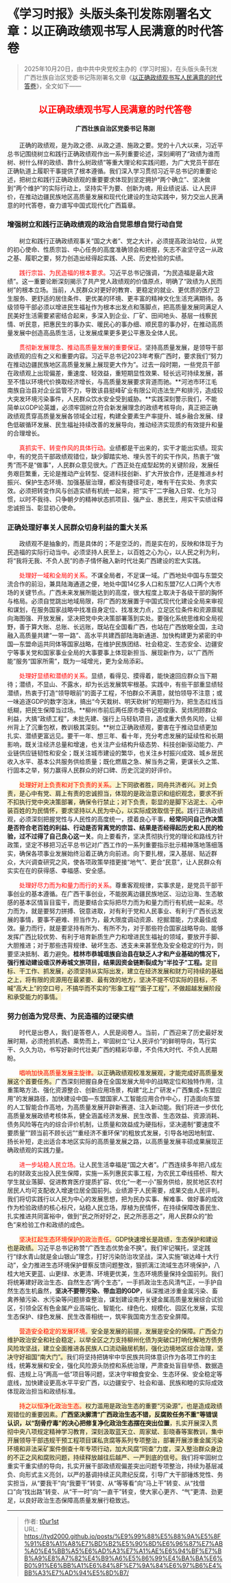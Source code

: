 # 《学习时报》头版头条刊发陈刚署名文章：以正确政绩观书写人民满意的时代答卷


> 2025年10月20日，由中共中央党校主办的《学习时报》，在头版头条刊发广西壮族自治区党委书记陈刚署名文章《[以正确政绩观书写人民满意的时代答卷](https://paper.studytimes.cn/cntheory/2025-10/20/content_9954259.html)》，全文如下——

<h2 style="text-align: center;"><font color="#ff0000">以正确政绩观书写人民满意的时代答卷</font></h2>

<h4 style="text-align: center;">广西壮族自治区党委书记 陈刚</h4>

  正确的政绩观，是为政之德、从政之道、施政之要。党的十八大以来，习近平总书记围绕树立和践行正确政绩观作出一系列重要论述，深刻阐明了“政绩为谁而树、树什么样的政绩、靠什么树政绩”等重大理论和实践问题，为广大党员干部在正确轨道上履职干事提供了根本遵循。我们深入学习贯彻习近平总书记的重要论述，把树立和践行正确政绩观的重要要求体现到坚定拥护“两个确立”、坚决做到“两个维护”的实际行动上，坚持实干为要、创新为魂，用业绩说话、让人民评价，在推动边疆民族地区高质量发展和现代化建设的生动实践中，努力交出人民满意的时代答卷，奋力谱写中国式现代化广西篇章。

### 增强树立和践行正确政绩观的政治自觉思想自觉行动自觉

  树立和践行正确政绩观事关“国之大者”、党之大计，必须提高政治站位，从党的初心使命、性质宗旨、中心任务的高度准确领会和把握，矢志不渝坚守这一从政之基、履职之要，努力创造出经得起实践、人民、历史检验的实绩。

  <font color="#ff0000">践行宗旨、为民造福的根本要求。</font>习近平总书记强调，“为民造福是最大政绩”。这一重要论断深刻揭示了共产党人政绩观的价值原点，明确了“政绩为人民而树”的根本立场。当前，人民群众对更好的教育、更稳定的就业、更优质的医疗卫生服务、更舒适的居住条件、更优美的环境、更丰富的精神文化生活充满期待。各级领导干部必须以增进民生福祉作为根本出发点和落脚点，把高质量发展同满足人民美好生活需要紧密结合起来，多深入到企业、厂矿、田间地头、基层一线察民情、听民意，把惠民生的事办实、暖民心的事办细、顺民意的事办好，在推动高质量发展中创造高品质生活，让发展成果更多更公平惠及全体人民。

  <font color="#ff0000">贯彻新发展理念、推动高质量发展的重要保证。</font>坚持高质量发展，是领导干部政绩观的应有之义和重要内容。习近平总书记2023年考察广西时，要求我们“努力在推动边疆民族地区高质量发展上展现更大作为”。过去一段时期，一些党员干部在政绩观上出现偏差，重速度、轻效益，重短期显性效果、轻长远可持续发展，甚至不惜以环境代价换取经济增长，与高质量发展要求背道而驰。**河池市环江毛南族自治县对企业监管不力，导致该县挺峰矿业有限公司违法生产和排污，造成较大突发环境污染事件，人民群众饮水安全受到威胁。**实践深刻警示我们，不能简单以GDP论英雄，必须牢固树立符合新发展理念的政绩考核导向，真正把正确政绩观贯穿高质量发展各领域全过程，构建全要素生产率提升、城乡融合发展、绿色低碳循环发展、民生福祉持续改善的发展导向，推动经济实现质的有效提升和量的合理增长。

  <font color="#ff0000">真抓实干、转变作风的具体行动。</font>业绩都是干出来的，实干才能出实绩。现实中，有的党员干部政绩观错位，缺少脚踏实地、埋头苦干的实干作风，热衷于“做秀”而不是“做事”，人民群众意见很大。广西正处在成型起势的关键阶段，发展任务艰巨繁重，无论是推动产业转型、促进科技创新、扩大开放合作，还是推进乡村振兴、保护生态环境、加强基层治理，都没有捷径可走，唯有干在实处、务求实效。必须把转变作风与创造实绩有机统一起来，把“实干”二字融入日常、化为习惯，以时不我待、只争朝夕的精神状态抓项目、强产业、惠民生，用实干实绩诠释忠诚担当、彰显初心使命。

### 正确处理好事关人民群众切身利益的重大关系

  政绩观不是抽象的，而是具体的；不是空泛的，而是实在的，反映和体现于为民造福的实际行动当中。必须坚持人民至上，以百姓之心为心，以人民之利为利，将“我将无我、不负人民”的赤子情怀融入新时代壮美广西建设的宏大实践。

  <font color="#ff0000">处理好一域和全局的关系。</font>不谋全局者，不足谋一域。广西地处中国与东盟交流合作的前沿，兼具陆海通道之便，地处中国14亿多人口和东盟7亿人口两个大市场的关键节点。广西未来发展所能达到的高度，很大程度上取决于各级干部的胸怀与格局。必须自觉跳出地域局限，将广西的发展置于中国式现代化建设全局来审视和谋划，在服务国家战略中找准自身定位、找准发力点，立足区位条件和资源禀赋向海图强、开放发展，坚决把党中央决策部署落到实处。要强化系统思维和全局视野，善于算大账、总账、长远账，既站在全国看广西，也站在广西放眼全国，主动融入高质量共建“一带一路”、高水平共建西部陆海新通道、加快构建更为紧密的中国—东盟命运共同体等国家战略，在维护民族团结、社会稳定、生态安全、边疆安宁等事关党和国家事业全局的大事要事上体现新担当、展现新作为，以“广西所能”服务“国家所需”，既为一域增光，更为全局添彩。

  <font color="#ff0000">处理好显绩和潜绩的关系。</font>显绩，看得见、摸得着，能快速回应群众当下期待；潜绩，不显山、不露水，却为长远发展筑牢根基。实践中，有些干部重显绩轻潜绩，热衷于打造“领导眼前”的面子工程，不怕群众不满意，就怕领导不注意；或一味追逐GDP的数字泡沫，搞出“今天栽树、明天砍树”的短期行为，把生态红线当纸糊，把民生保障当过场。**柳州市前后两任原市委书记郑俊康、吴炜罔顾群众利益，大搞“政绩工程”，未批先建、强行上马轻轨项目，造成重大债务风险，让柳州背上了沉重包袱，教训极其深刻。**树立正确政绩观，要害在于推动显绩更加扎实、潜绩更富远见。要干一年、想三年、看十年，充分考虑发展的延续性和长期影响，既关注经济总量和增速，也关注产业结构升级态势、科技创新驱动能力、产业链供应链韧性和安全；既关注城市建设的繁华，也关注乡村振兴成效、城乡居民收入水平、基本公共服务供给质量；既化燃眉之急、解当务之需，更谋长久之策、行固本之举，努力赢得人民群众的好口碑、历史沉淀的好评价。

  <span style="background:rgba(240, 200, 0, 0.2)"><font color="#ff0000">处理好对上负责和对下负责的关系。</font>上下同欲者胜，同舟共济者兴。对上负责，是心中有党、肩上有责的忠诚担当，体现的是政治意识和组织观念，要求不折不扣执行党中央决策部署，确保令行禁止；对下负责，彰显的是脚下沾泥土、心中装百姓的为民情怀，要求坚持以人民为中心，以实际成效取信于民。</span>践行正确政绩观，必须深刻把握党性与人民性的高度统一，摸着良心干事，**经常问问自己作决策是否符合老百姓的利益、行动是否背离党的宗旨、结果是否经得起历史和人民的检验，过不过得了自己良心这一关**。向上要看齐，坚决贯彻执行党的理论和路线方针政策，坚定不移把习近平总书记对广西工作的一系列重要指示批示精神落地落细落实，确保各项事业发展始终沿着正确方向前进。向下要扎根，深入基层、贴近群众，大兴调查研究之风，使各项政策举措更接“地气”、更合“民意”，让人民群众有实实在在的获得感、幸福感、安全感。

  <font color="#ff0000">处理好尽力而为和量力而行的关系。</font>尊重客观规律，实事求是，是党员干部干事创业的基本遵循。在广西干事创业，不能脱离边疆民族地区、沿边沿海、生态敏感的基本区情盲目蛮干，而是要结合实际把尽力而为和量力而行有机统一起来。尽力而为，就是要努力拼搏、锐意进取，对有利于党和人民事业、有利于广西长远发展的事情，要事不避难、担当作为，最大限度调动资源、挖掘潜能，力求最佳成效。量力而行，就是要坚持有所为、有所不为，对于那些符合国家战略导向、能够发挥广西比较优势、有利于培育新质生产力和增进民生福祉的领域，要放开手脚、大胆推进；对于那些违背规律、破坏生态、透支未来甚至危及安全稳定的行为，则要坚决抵制、着力避免。**桂林市恭城瑶族自治县在缺乏人才和产业基础的情况下，强行推动建设瑶汉养寿城文旅项目，结果因资金链断裂成为“半拉子”工程。**<span style="background:rgba(240, 200, 0, 0.2)">定目标、干工作、抓发展，必须坚持从实际出发，建立在经济发展和财力可持续的基础之上，将有限的资源用在最紧要、最有效的地方，坚决不提不切实际的目标，不喊“高大上”的空口号，不搞华而不实的“形象工程”“面子工程”，不做超越发展阶段和承受能力的事情。</span>

### 努力创造为党尽责、为民造福的过硬实绩

  时代是出卷人，我们是答卷人，人民是阅卷人。当前，广西迎来了历史最好发展时期，必须抢抓机遇、乘势而上，牢固树立“让人民评价”的鲜明导向，笃行实干、久久为功，书写好新时代壮美广西的精彩华章，不负伟大时代、不负人民期盼。

  <span style="background:rgba(240, 200, 0, 0.2)"><font color="#ff0000">唱响加快高质量发展主旋律。</font>以正确政绩观校准发展观，才能完成好高质量发展这个首要任务。</span>广西深刻把握自身在全国发展大局中的战略定位和独特作用，注重策略方法、强化资源整合、创新应用场景，构建“北上广研发+广西集成+东盟应用”的发展路径，加快建设中国—东盟国家人工智能应用合作中心，打造面向东盟的人工智能合作高地，为高质量发展开辟新赛道、注入新动能。我们将进一步优化高质量发展政绩考核体系，健全涵盖经济发展、民生改善、生态效益、资源消耗、债务风险等在内的综合评价机制，让质量和效益成为硬指标，坚决遏制“要速度不要质量”“顾当前不顾长远”“重经济不重环保”的粗放式发展，引导各地因地制宜、扬长补短，走出适合本地区实际的高质量发展之路，以高质量发展丰硕成果展现正确政绩观的实践力量。

  <font color="#ff0000">进一步站稳人民立场。</font>让人民生活幸福是“国之大者”。广西连续多年把八成左右的财政支出投入民生保障，实施一系列惠民实事工程，为农民工牵线搭桥、帮大学生就业落脚、促进教育医疗提质扩容、优化“一老一小”服务供给，脱贫地区农村居民人均可支配收入增速位居全国前列。业绩源于人民需要，成果交由人民评判。我们将切实践行以人民为中心的发展思想，把为民办实事、解难事、做好事的成效作为检验政绩的核心标尺，站稳人民立场，厚植为民情怀，在持续保障改善民生、扎实推进共同富裕中，做到“民之所好好之，民之所恶恶之”，用人民群众的“脸色”来检验工作和政绩的成色。

  <span style="background:rgba(240, 200, 0, 0.2)"><font color="#ff0000">坚决扛起生态环境保护的政治责任。</font>GDP快速增长是政绩，生态保护和建设也是政绩。</span>习近平总书记称赞“广西生态优势金不换”。我们牢记嘱托，坚定践行“绿水青山就是金山银山”理念，打好污染防治攻坚战，深入实施“碳达峰十大行动”，全力推进生态环境保护督察反馈问题整改，狠抓漓江流域生态环境保护，八桂大地天更蓝、山更绿、水更清、环境更优美，生态环境质量保持全国前列。我们将统筹建好政治生态、自然生态“两个生态”，一手抓政治生态风清气正，一手护自然生态生机盎然，**坚决不要带污染、带血泪的GDP**，纵深推进涉重金属污染、畜禽养殖污染、水污染等问题排查整治，谋划建设南丹关键金属高质量发展综合试验区，引领全区有色金属产业高端化、智能化、绿色化、规模化、园区化发展，实现生态保护、绿色发展、民生改善相统一，筑牢我国南方生态安全屏障。

  <span style="background:rgba(240, 200, 0, 0.2)"><font color="#ff0000">营造安全稳定的发展环境。</font>安全是发展的前提，发展是安全的保障。广西全力维护政治安全和社会稳定，以举全区之力支持柳州化债为突破口打响化解地方债务风险攻坚战，建立全面推进各民族人口流动融居机制，强化边境地区综合治理，坚决守好祖国“南大门”。</span>我们将坚持把铸牢中华民族共同体意识作为各项工作的主线，统筹发展和安全，强化风险源头防控和系统治理，严肃查处盲目举债、数据造假、违规上马“两高一低”项目等问题，坚决守牢粮食安全、生态环保、安全稳定等底线，加快建设更高水平平安广西，以边疆安宁、社会和谐、民族和睦的实际成效体现政治担当和政绩标准。

  <span style="background:rgba(240, 200, 0, 0.2)"><font color="#ff0000">持之以恒净化政治生态。</font>权力滥用是政治生态的重要“污染源”，也是造成政绩观错位的重要因素。<strong>广西坚决廓清“广西政治生态不错，反腐败任务不重”等错误认识，以“刮骨疗毒”的决心把修复净化政治生态摆在突出位置</strong>，扎实开展深入贯彻中央八项规定精神学习教育，深刻汲取蓝天立、周家斌、彭晓春等案教训，集中开展领导干部违规干预工程项目谋私贪腐等系列专项整治，部署开展涉重金属污染环境和非法采矿案件倒查十年专项行动，加大风腐“同查”力度，深入整治群众身边的不正之风和腐败问题，持续释放越往后越严、一严到底的信号。</span>我们将牢固树立重实干重实绩的导向，扎实开展干部政绩观偏差突出问题专项整治，持续为基层减负、向形式主义亮剑，以严的基调持续正风肃纪反腐，引导广大干部锤炼党性、务实担当，从“要我干”向“我要干”转变、从“等等看”向“马上干”转变、从“找借口”向“找出路”转变、从“干一时”向“一直干”转变，使大家心更齐、“气”更清、劲更足，以良好政治生态保障高质量发展行稳致远。


---

> 作者: [t0ur1st](https://github.com/tyd2000)  
> URL: https://tyd2000.github.io/posts/%E9%99%88%E5%88%9A%E5%8F%91%E8%A1%A8%E7%BD%B2%E5%90%8D%E6%96%87%E7%AB%A0%E4%BB%A5%E6%AD%A3%E7%A1%AE%E6%94%BF%E7%BB%A9%E8%A7%82%E4%B9%A6%E5%86%99%E4%BA%BA%E6%B0%91%E6%BB%A1%E6%84%8F%E7%9A%84%E6%97%B6%E4%BB%A3%E7%AD%94%E5%8D%B7/  

